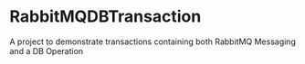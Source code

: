 # RabbitMQDBTransaction
A project to demonstrate transactions containing both RabbitMQ Messaging and a DB Operation
